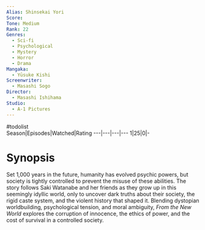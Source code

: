 ```yaml
---
Alias: Shinsekai Yori
Score:
Tone: Medium
Rank: 22
Genres:
  - Sci-fi
  - Psychological
  - Mystery
  - Horror
  - Drama
Mangaka:
  - Yūsuke Kishi
Screenwriter:
  - Masashi Sogo
Director:
  - Masashi Ishihama
Studio:
  - A-1 Pictures
---
```

#todolist  
Season|Episodes|Watched|Rating
---|---|---|---
1|25|0|-

# Synopsis
Set 1,000 years in the future, humanity has evolved psychic powers, but society is tightly controlled to prevent the misuse of these abilities. The story follows Saki Watanabe and her friends as they grow up in this seemingly idyllic world, only to uncover dark truths about their society, the rigid caste system, and the violent history that shaped it. Blending dystopian worldbuilding, psychological tension, and moral ambiguity, _From the New World_ explores the corruption of innocence, the ethics of power, and the cost of survival in a controlled society.